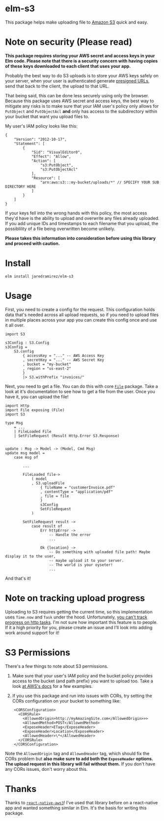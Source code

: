 # elm-s3

This package helps make uploading file to [Amazon S3](https://aws.amazon.com/s3/) quick and easy.

# Note on security (Please read)

**This package requires storing your AWS secret and access keys in your Elm code. Please note that there is a security concern with having copies of these keys downloaded to each client that uses your app.**

Probably the best way to do S3 uploads is to store your AWS keys safely on your server, when your user is authenticated generate [presigned URLs](https://docs.aws.amazon.com/AmazonS3/latest/dev/PresignedUrlUploadObject.html), send that back to the client, the upload to that URL.

That being said, this can be done less securely using only the browser. Because this package uses AWS secret and access keys, the best way to mitigate any risks is to make sure that your IAM user's policy only allows for `PutObject` and `PutObjectAcl` **and** only has access to the subdirectory within your bucket that want you upload files to.

My user's IAM policy looks like this:
```
{
    "Version": "2012-10-17",
    "Statement": [
        {
            "Sid": "VisualEditor0",
            "Effect": "Allow",
            "Action": [
                "s3:PutObject",
                "s3:PutObjectAcl"
            ],
            "Resource": [
                "arn:aws:s3:::my-bucket/uploads/*" // SPECIFY YOUR SUB DIRECTORY HERE
            ]
        }
    ]
}
```

If your keys fell into the wrong hands with this policy, the most access they'd have is the ability to upload and overwrite any files already uploaded. If you add unique IDs and timestamps to each filename that you upload, the possiblility of a file being overwritten become unlikely.

**Please takes this information into consideration before using this library and proceed with caution.**


# Install

`elm install jaredramirez/elm-s3`

# Usage

First, you need to create a config for the request. This configuration holds data that's needed across all upload requests, so if you need to upload files in multiple places across your app you can create this config once and use it all over.

    import S3

    s3Config : S3.Config
    s3Config =
        S3.config
            { accessKey = "..." -- AWS Access Key
            , secretKey = "..." -- AWS Secret Key
            , bucket = "my-bucket"
            , region = "us-east-2"
            }
            |> S3.withPrefix "invoices/"

Next, you need to get a file. You can do this with core [`File`](https://package.elm-lang.org/packages/elm/file/latest/File-Select) package. Take a look at it's documentation to see how to get a file from the user. Once you have it, you can upload the file!

    import Http
    import File exposing (File)
    import S3

    type Msg
        = ...
        | FileLoaded File
        | SetFileRequest (Result Http.Error S3.Response)


    update : Msg -> Model -> (Model, Cmd Msg)
    update msg model =
        case msg of

            ...

            FileLoaded file->
                ( model
                , S3.uploadFile
                    { fileName = "customerInvoice.pdf"
                    , contentType = "application/pdf"
                    , file = file
                    }
                    s3Config
                    SetFileRequest
                )

            SetFileRequest result ->
                case result of
                    Err httpError ->
                        -- Handle the error
                        ...

                    Ok {location} ->
                        -- Do something with uploaded file path! Maybe display it to the user,
                        -- maybe upload it to your server.
                        -- The world is your oyseter!
                        ...

And that's it!

# Note on tracking upload progress

Uploading to S3 requires getting the current time, so this implementation uses `Time.now`  and `Task` under the hood. Unfortunately, [you can't track progress on http tasks](https://github.com/elm/http/issues/61). I'm not sure how important this feature is to people. If it a high priority for you, please create an issue and I'll look into adding work around support for it!

# S3 Permissions

There's a few things to note about S3 permissions.

1. Make sure that your user's IAM policy and the bucket policy provides access to the bucket (and path prefix) you want to upload too. Take a look [at AWS's docs](https://docs.aws.amazon.com/AmazonS3/latest/dev/example-policies-s3.html) for a few examples.

2. If you use this package and run into issues with CORs, try setting the CORs configuration on your bucket to something like:
```
    <CORSConfiguration>
      <CORSRule>
        <AllowedOrigin>http://myAmazingSite.com</AllowedOrigin>>>
        <AllowedMethod>POST</AllowedMethod>
        <ExposeHeader>ETag</ExposeHeader>
        <ExposeHeader>Location</ExposeHeader>
        <AllowedHeader>\*</AllowedHeader>
      </CORSRule>
    </CORSConfiguration>
```
Note the `AllowedOrigin` tag and `AllowedHeader` tag, which should fix the CORs problem but **also make sure to add both the `ExposeHeader` options. The upload request in this library will fail without them.** If you don't have any CORs issues, don't worry about this.

# Thanks

Thanks to [`react-native-aws3`](https://github.com/benjreinhart/react-native-aws3)! I've used that library before on a react-native app and wanted something similar in Elm. It's the basis for writing this package.
